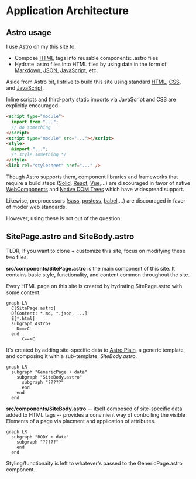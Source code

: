 # Application Architecture

## Astro usage

I use [Astro](https://astro.build) on my this site to:

- Compose [HTML]() tags
  into reusable components: .astro files
- Hydrate .astro files into HTML files
  by using data in the form of
  [Markdown](), [JSON](), [JavaScript](), etc.

Aside from Astro bit,
I strive to build this site
using standard [HTML](), [CSS](), and [JavaScript]().

Inline scripts and third-party static imports
via JavaScript and CSS are explicitly encouraged.

```html
<script type="module">
  import from "...";
  // do something
</script>
<script type="module" src="..."></script>
<style>
  @import "...";
  /* style something */
</style>
<link rel="stylesheet" href="..." />
```

Though Astro supports them,
component libraries and frameworks
that require a build steps ([Solid](), [React](), [Vue](),...)
are discouraged in favor of native [WebComponents]() and [Native DOM Trees]()
which have widespread support.

Likewise, preprocessors ([sass](), [postcss](), [babel](),...) are discouraged in favor of moder web standards.

However; using these is not out of the question.

## SitePage.astro and SiteBody.astro

TLDR; If you want to clone + customize this site, focus on modifying these two files.

**src/components/SitePage.astro** is the main component
of this site.
It contains
basic style, functionality, and content
common throughout the site.

Every HTML page on this site is created by hydrating SitePage.astro with some content.

```mermaid
graph LR
  C[SitePage.astro]
  D[Content: *.md, *.json, ...]
  E[*.html]
  subgraph Astro+
    D==>C
  end
      C==>E
```

It's created by adding site-specific data
to [Astro Plain](), a generic template,
and composing it with a sub-template,
_SiteBody.astro_.

```mermaid
graph LR
  subgraph "GenericPage + data"
    subgraph "SiteBody.astro"
      subgraph "?????"
      end
    end
  end
```

**src/components/SiteBody.astro** --
itself composed of site-specific data added to HTML tags -- provides a convinient way of controlling the visible Elements of a page via placment and application of attributes.

```mermaid
graph LR
  subgraph "BODY + data"
    subgraph "?????"
    end
  end
```

Styling/functionaity is left to whatever's passed to the GenericPage.astro component.
